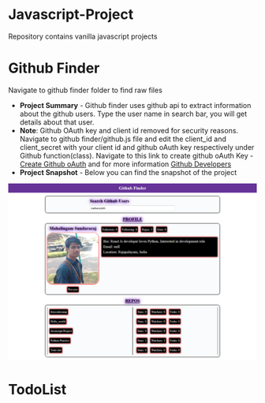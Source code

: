 # Javascript-Project
Repository contains vanilla javascript projects

# Github Finder
Navigate to github finder folder to find raw files

  - **Project Summary** - Github finder uses github api to extract information about the github users. Type the user name in search bar, you will get details about that user.
  - **Note**: Github OAuth key and client id removed for security reasons. Navigate to github finder/github.js file and edit the client_id and client_secret with your client id and github oAuth key respectively under Github function(class). Navigate to this link to create github oAuth Key - [Create Github oAuth](https://github.com/settings/applications/new) and for more information [Github Developers](https://developer.github.com/v3/)
  - **Project Snapshot** - Below you can find the snapshot of the project
  
![Github finder](https://github.com/mathans1695/Javascript-Project/blob/master/Javascript%20Project%20snapshot/Github%20Finder.png)

# TodoList 
